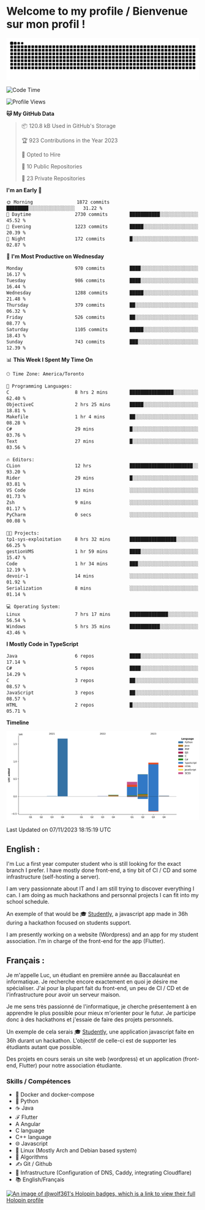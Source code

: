 # Welcome to my profile / Bienvenue sur mon profil !

![snake gif](https://github.com/wolf-361/wolf-361/blob/output/github-contribution-grid-snake.svg)

<!--START_SECTION:waka-->
![Code Time](http://img.shields.io/badge/Code%20Time-446%20hrs%2057%20mins-blue)

![Profile Views](http://img.shields.io/badge/Profile%20Views-0-blue)

**🐱 My GitHub Data** 

> 📦 120.8 kB Used in GitHub's Storage 
 > 
> 🏆 923 Contributions in the Year 2023
 > 
> 💼 Opted to Hire
 > 
> 📜 10 Public Repositories 
 > 
> 🔑 23 Private Repositories 
 > 
**I'm an Early 🐤** 

```text
🌞 Morning                1872 commits        ████████░░░░░░░░░░░░░░░░░   31.22 % 
🌆 Daytime                2730 commits        ███████████░░░░░░░░░░░░░░   45.52 % 
🌃 Evening                1223 commits        █████░░░░░░░░░░░░░░░░░░░░   20.39 % 
🌙 Night                  172 commits         █░░░░░░░░░░░░░░░░░░░░░░░░   02.87 % 
```
📅 **I'm Most Productive on Wednesday** 

```text
Monday                   970 commits         ████░░░░░░░░░░░░░░░░░░░░░   16.17 % 
Tuesday                  986 commits         ████░░░░░░░░░░░░░░░░░░░░░   16.44 % 
Wednesday                1288 commits        █████░░░░░░░░░░░░░░░░░░░░   21.48 % 
Thursday                 379 commits         ██░░░░░░░░░░░░░░░░░░░░░░░   06.32 % 
Friday                   526 commits         ██░░░░░░░░░░░░░░░░░░░░░░░   08.77 % 
Saturday                 1105 commits        █████░░░░░░░░░░░░░░░░░░░░   18.43 % 
Sunday                   743 commits         ███░░░░░░░░░░░░░░░░░░░░░░   12.39 % 
```


📊 **This Week I Spent My Time On** 

```text
🕑︎ Time Zone: America/Toronto

💬 Programming Languages: 
C                        8 hrs 2 mins        ████████████████░░░░░░░░░   62.40 % 
ObjectiveC               2 hrs 25 mins       █████░░░░░░░░░░░░░░░░░░░░   18.81 % 
Makefile                 1 hr 4 mins         ██░░░░░░░░░░░░░░░░░░░░░░░   08.28 % 
C#                       29 mins             █░░░░░░░░░░░░░░░░░░░░░░░░   03.76 % 
Text                     27 mins             █░░░░░░░░░░░░░░░░░░░░░░░░   03.56 % 

🔥 Editors: 
CLion                    12 hrs              ███████████████████████░░   93.20 % 
Rider                    29 mins             █░░░░░░░░░░░░░░░░░░░░░░░░   03.81 % 
VS Code                  13 mins             ░░░░░░░░░░░░░░░░░░░░░░░░░   01.73 % 
Zsh                      9 mins              ░░░░░░░░░░░░░░░░░░░░░░░░░   01.17 % 
PyCharm                  0 secs              ░░░░░░░░░░░░░░░░░░░░░░░░░   00.08 % 

🐱‍💻 Projects: 
tp1-sys-exploitation     8 hrs 32 mins       █████████████████░░░░░░░░   66.25 % 
gestionVMS               1 hr 59 mins        ████░░░░░░░░░░░░░░░░░░░░░   15.47 % 
Code                     1 hr 34 mins        ███░░░░░░░░░░░░░░░░░░░░░░   12.19 % 
devoir-1                 14 mins             ░░░░░░░░░░░░░░░░░░░░░░░░░   01.92 % 
Serialization            8 mins              ░░░░░░░░░░░░░░░░░░░░░░░░░   01.14 % 

💻 Operating System: 
Linux                    7 hrs 17 mins       ██████████████░░░░░░░░░░░   56.54 % 
Windows                  5 hrs 35 mins       ███████████░░░░░░░░░░░░░░   43.46 % 
```

**I Mostly Code in TypeScript** 

```text
Java                     6 repos             ████░░░░░░░░░░░░░░░░░░░░░   17.14 % 
C#                       5 repos             ████░░░░░░░░░░░░░░░░░░░░░   14.29 % 
C                        3 repos             ██░░░░░░░░░░░░░░░░░░░░░░░   08.57 % 
JavaScript               3 repos             ██░░░░░░░░░░░░░░░░░░░░░░░   08.57 % 
HTML                     2 repos             █░░░░░░░░░░░░░░░░░░░░░░░░   05.71 % 
```



**Timeline**

![Lines of Code chart](https://raw.githubusercontent.com/wolf-361/wolf-361/main/assets/bar_graph.png)


 Last Updated on 07/11/2023 18:15:19 UTC
<!--END_SECTION:waka-->

## English : 

I'm Luc a first year computer student who is still looking for the exact branch I prefer. I have mostly done front-end, a tiny bit of CI / CD and some infrastructure (self-hosting a server).

I am very passionnate about IT and I am still trying to discover everything I can. I am doing as much hackathons and personnal projects I can fit into my school schedule.

An exemple of that would be 🎓 [Studently](https://github.com/wolf-361/Studently-CodeJam12), a javascript app made in 36h during a hackathon focused on students support.

I am presently working on a website (Wordpress) and an app for my student association. I'm in charge of the front-end for the app (Flutter).

## Français :

Je m'appelle Luc, un étudiant en première année au Baccalauréat en informatique. Je recherche encore exactement en quoi je désire me spécialiser. J'ai pour la plupart fait du front-end, un peu de CI / CD et de l'infrastructure pour avoir un serveur maison.

Je me sens très passionné de l'informatique, je cherche présentement à en apprendre le plus possible pour mieux m'orienter pour le futur. Je participe donc à des hackathons et j'essaie de faire des projets personnels.

Un exemple de cela serais 🎓 [Studently](https://github.com/wolf-361/Studently-CodeJam12), une application javascript faite en 36h durant un hackathon. L'objectif de celle-ci est de supporter les étudiants autant que possible.

Des projets en cours serais un site web (wordpress) et un application (front-end, Flutter) pour notre association étudiante.

###  Skills / Compétences

* 🐋 Docker and docker-compose
* 🐍 Python
* ☕ Java
* ℱ Flutter
* A Angular
* C language
* C++ language
* 🌐 Javascript
* 🐧 Linux (Mostly Arch and Debian based system)
* 🧩 Algorithms
* ✍️ Git / Github
* 📜 Infrastructure (Configuration of DNS, Caddy, integrating Cloudflare)
* 📚 English/Français

[![An image of @wolf361's Holopin badges, which is a link to view their full Holopin profile](https://holopin.me/wolf361)](https://holopin.io/@wolf361)



